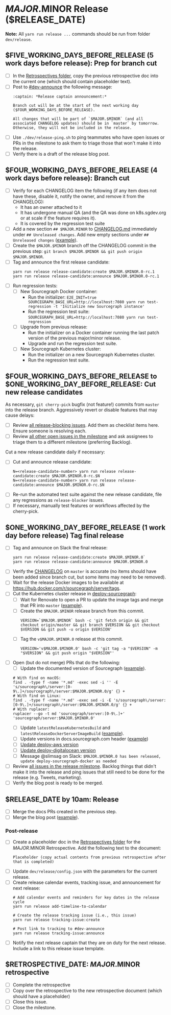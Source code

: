 <!--
This template is used for our monthly major/minor releases of Sourcegraph.
It is not used for patch releases. See [patch_release_issue_template.md](patch_release_issue_template.md)
for the patch release checklist.

Run a find replace on:
- $MAJOR
- $MINOR
- $RELEASE_DATE
- $FIVE_WORKING_DAYS_BEFORE_RELEASE
- $FOUR_WORKING_DAYS_BEFORE_RELEASE
- $ONE_WORKING_DAY_BEFORE_RELEASE
- $RETROSPECTIVE_DATE
-->

# $MAJOR.$MINOR Release ($RELEASE_DATE)

**Note:** All `yarn run release ...` commands should be run from folder `dev/release`.

## $FIVE_WORKING_DAYS_BEFORE_RELEASE (5 work days before release): Prep for branch cut

- [ ] In the [Retrospectives folder](https://drive.google.com/drive/u/0/folders/1UiNZujRgsThPFkHoWJvymlsNDsBRtn6O), copy the previous retrospective   doc into the current one (which should contain placeholder text).
- [ ] Post to [#dev-announce](https://app.slack.com/client/T02FSM7DL/C0EPTDE9L) the following message:
  ```
  :captain: *Release captain announcement:*

  Branch cut will be at the start of the next working day ($FOUR_WORKING_DAYS_BEFORE_RELEASE).

  All changes that will be part of `$MAJOR.$MINOR` (and all associated CHANGELOG updates) should be in `master` by tomorrow. Otherwise, they will not be included in the release.
  ```
- [ ] Use `./dev/release-ping.sh` to ping teammates who have open issues or PRs in the milestone to
  ask them to triage those that won't make it into the release.
- [ ] Verify there is a draft of the release blog post.

## $FOUR_WORKING_DAYS_BEFORE_RELEASE (4 work days before release): Branch cut

- [ ] Verify for each CHANGELOG item the following (if any item does not have these, disable it,
  notify the owner, and remove it from the CHANGELOG):
  - It has an owner attached to it
  - It has undergone manual QA (and the QA was done on k8s.sgdev.org or at scale if the feature requires it).
  - It is covered by the regression test suite
- [ ] Add a new section `## $MAJOR.MINOR` to [CHANGELOG.md](https://github.com/sourcegraph/sourcegraph/blob/master/CHANGELOG.md#unreleased) immediately under `## Unreleased changes`. Add new empty sections under `## Unreleased changes` ([example](https://github.com/sourcegraph/sourcegraph/pull/2323)).
- [ ] Create the `$MAJOR.$MINOR` branch off the CHANGELOG commit in the previous step: `git branch $MAJOR.$MINOR && git push origin $MAJOR.$MINOR`.
- [ ] Tag and announce the first release candidate:
  ```
  yarn run release release-candidate:create $MAJOR.$MINOR.0-rc.1
  yarn run release release-candidate:announce $MAJOR.$MINOR.0-rc.1
  ```
- [ ] Run regression tests:
  - [ ] New Sourcegraph Docker container:
    - Run the initializer: `E2E_INIT=true SOURCEGRAPH_BASE_URL=http://localhost:7080 yarn run test-regression -t 'Initialize new Sourcegraph instance'`
    - Run the regression test suite: `SOURCEGRAPH_BASE_URL=http://localhost:7080 yarn run test-regression`
  - [ ] Upgrade from previous release:
    - Run the initializer on a Docker container running the last patch version of the previous major/minor release.
    - Upgrade and run the regression test suite.
  - [ ] New Sourcegraph Kubernetes cluster:
    - Run the initializer on a new Sourcegraph Kubernetes cluster.
    - Run the regression test suite.

## $FOUR_WORKING_DAYS_BEFORE_RELEASE to $ONE_WORKING_DAY_BEFORE_RELEASE: Cut new release candidates

As necessary, `git cherry-pick` bugfix (not feature!) commits from `master` into the release branch.
Aggressively revert or disable features that may cause delays:

- [ ] Review [all release-blocking issues](https://github.com/issues?utf8=%E2%9C%93&q=is%3Aopen+is%3Aissue+archived%3Afalse+org%3Asourcegraph+label%3Arelease-blocker). Add them as checklist items here. Ensure someone is resolving each.
- [ ] Review [all other open issues in the milestone](https://github.com/issues?utf8=%E2%9C%93&q=is%3Aopen+is%3Aissue+archived%3Afalse+org%3Asourcegraph+-label%3Arelease-blocker+milestone%3A$MAJOR.$MINOR) and ask assignees to triage them to a different milestone (preferring Backlog).

Cut a new release candidate daily if necessary:

- [ ] Cut and announce release candidate:
  ```
  N=<release-candidate-number> yarn run release release-candidate:create $MAJOR.$MINOR.0-rc.$N
  N=<release-candidate-number> yarn run release release-candidate:announce $MAJOR.$MINOR.0-rc.$N
  ```
- [ ] Re-run the automated test suite against the new release candidate, file any regressions as
  `release-blocker` issues.
- [ ] If necessary, manually test features or workflows affected by the cherry-pick.

## $ONE_WORKING_DAY_BEFORE_RELEASE (1 work day before release) Tag final release

- [ ] Tag and announce on Slack the final release:
  ```
  yarn run release release-candidate:create $MAJOR.$MINOR.0`
  yarn run release release-candidate:announce $MAJOR.$MINOR.0
  ```
- [ ] Verify the [CHANGELOG](https://github.com/sourcegraph/sourcegraph/blob/master/CHANGELOG.md) on
  `master` is accurate (no items should have been added since branch cut, but some items may need to
  be removed).
- [ ] Wait for the release Docker images to be available at https://hub.docker.com/r/sourcegraph/server/tags.
- [ ] Cut the Kubernetes cluster release in [deploy-sourcegraph](https://github.com/sourcegraph/deploy-sourcegraph):
    - [ ] Wait for Renovate to open a PR to update the image tags and merge that PR into `master` ([example](https://github.com/sourcegraph/deploy-sourcegraph/pull/199)).
    - [ ] Create the `$MAJOR.$MINOR` release branch from this commit.
      ```
      VERSION=`$MAJOR.$MINOR` bash -c 'git fetch origin && git checkout origin/master && git branch $VERSION && git checkout $VERSION && git push -u origin $VERSION'
      ```
    - [ ] Tag the `v$MAJOR.$MINOR.0` release at this commit.
        ```
        VERSION='v$MAJOR.$MINOR.0' bash -c 'git tag -a "$VERSION" -m "$VERSION" && git push origin "$VERSION"'
        ```
- [ ] Open (but do not merge) PRs that do the following:
    - [ ] Update the documented version of Sourcegraph ([example](https://github.com/sourcegraph/sourcegraph/pull/2370/commits/701780fefa5809abb16669c9fb29738ec3bb2039)).
    ```
    # With find on macOS:
    find . -type f -name '*.md' -exec sed -i '' -E 's/sourcegraph\/server:[0-9\.]+/sourcegraph\/server:$MAJOR.$MINOR.0/g' {} +
    # With find on Linux:
    find . -type f -name '*.md' -exec sed -i -E 's/sourcegraph\/server:[0-9\.]+/sourcegraph\/server:$MAJOR.$MINOR.0/g' {} +
    # With ruplacer:
    ruplacer --go -t md 'sourcegraph/server:[0-9\.]+' 'sourcegraph/server:$MAJOR.$MINOR.0'
    ```
    - [ ] Update `latestReleaseKubernetesBuild` and `latestReleaseDockerServerImageBuild` ([example](https://github.com/sourcegraph/sourcegraph/pull/2370/commits/15925f2769564225e37013acb52d9d0b30e1336c)).
    - [ ] Update versions in docs.sourcegraph.com header ([example](https://github.com/sourcegraph/sourcegraph/pull/2701/commits/386e5ecb5225ab9c8ccc9791b489160ed7c984a2))
    - [ ] [Update deploy-aws version](https://github.com/sourcegraph/deploy-sourcegraph-aws/edit/master/ec2/resources/user-data.sh#L3)
    - [ ] [Update deploy-digitalocean version ](https://github.com/sourcegraph/deploy-sourcegraph-digitalocean/edit/master/resources/user-data.sh#L3)
    - [ ] Message @slimsag on Slack: `$MAJOR.$MINOR.0 has been released, update deploy-sourcegraph-docker as needed`
- [ ] Review [all issues in the release milestone](https://github.com/issues?utf8=%E2%9C%93&q=is%3Aopen+is%3Aissue+archived%3Afalse+org%3Asourcegraph+milestone%3A$MAJOR.$MINOR). Backlog things that didn't make it into the release and ping issues that still need to be done for the release (e.g. Tweets, marketing).
- [ ] Verify the blog post is ready to be merged.

## $RELEASE_DATE by 10am: Release

- [ ] Merge the docs PRs created in the previous step.
- [ ] Merge the blog post ([example](https://github.com/sourcegraph/about/pull/83)).

### Post-release

- [ ] Create a placeholder doc in the [Retrospectives folder](https://drive.google.com/drive/u/0/folders/1UiNZujRgsThPFkHoWJvymlsNDsBRtn6O)
  for the $MAJOR.$MINOR Retrospective. Add the following text to the document:
  ```
  Placeholder (copy actual contents from previous retrospective after that is completed)
  ```
- [ ] Update `dev/release/config.json` with the parameters for the current release.
- [ ] Create release calendar events, tracking issue, and announcement for next release:
  ```
  # Add calendar events and reminders for key dates in the release cycle
  yarn run release add-timeline-to-calendar

  # Create the release tracking issue (i.e., this issue)
  yarn run release tracking-issue:create

  # Post link to tracking to #dev-announce
  yarn run release tracking-issue:announce
  ```
- [ ] Notify the next release captain that they are on duty for the next release. Include a link to this release issue template.

## $RETROSPECTIVE_DATE: $MAJOR.$MINOR retrospective

- [ ] Complete the retrospective
- [ ] Copy over the retrospective to the new retrospective document (which should have a placeholder)
- [ ] Close this issue.
- [ ] Close the milestone.
